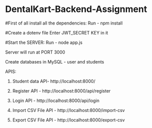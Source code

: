 # DentalKart-Backend-Assignment

#First of all install all the dependencies:
Run - npm install

#Create a dotenv file
Enter JWT_SECRET KEY in it

#Start the SERVER:
Run - node app.js

Server will run at PORT 3000

Create databases in MySQL - user and students

APIS:
1) Student data API- http://localhost:8000/

2) Register API - http://localhost:8000/api/register

3) Login API - http://localhost:8000/api/login

4) Import CSV File API - http://localhost:8000/import-csv

5) Export CSV File API - http://localhost:8000/export-csv

